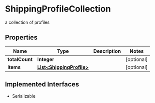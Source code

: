 

# ShippingProfileCollection

a collection of profiles

## Properties

| Name | Type | Description | Notes |
|------------ | ------------- | ------------- | -------------|
|**totalCount** | **Integer** |  |  [optional] |
|**items** | [**List&lt;ShippingProfile&gt;**](ShippingProfile.md) |  |  [optional] |


## Implemented Interfaces

* Serializable


